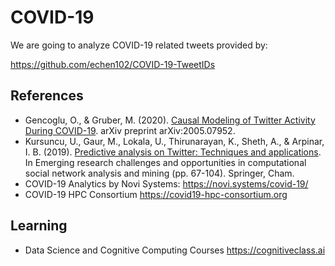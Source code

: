 # COVID-19

We are going to analyze COVID-19 related tweets provided by:

https://github.com/echen102/COVID-19-TweetIDs

## References

- Gencoglu, O., & Gruber, M. (2020). <a href="https://arxiv.org/pdf/2005.07952.pdf">Causal Modeling of Twitter Activity During COVID-19</a>. arXiv preprint arXiv:2005.07952. 
- Kursuncu, U., Gaur, M., Lokala, U., Thirunarayan, K., Sheth, A., & Arpinar, I. B. (2019). <a href="https://arxiv.org/pdf/1806.02377.pdf">Predictive analysis on Twitter: Techniques and applications</a>. In Emerging research challenges and opportunities in computational social network analysis and mining (pp. 67-104). Springer, Cham.
- COVID-19 Analytics by Novi Systems: https://novi.systems/covid-19/
- COVID-19 HPC Consortium https://covid19-hpc-consortium.org

## Learning

- Data Science and Cognitive Computing Courses https://cognitiveclass.ai

